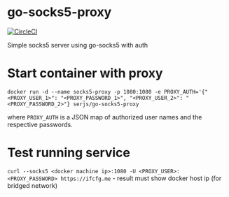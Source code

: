# go-socks5-proxy
[![CircleCI](https://circleci.com/gh/serjs/socks5-server.svg?style=shield)](https://circleci.com/gh/serjs/socks5-server)

Simple socks5 server using go-socks5 with auth

# Start container with proxy
```docker run -d --name socks5-proxy -p 1080:1080 -e PROXY_AUTH='{"<PROXY_USER_1>": "<PROXY_PASSWORD_1>", "<PROXY_USER_2>": "<PROXY_PASSWORD_2>"} serjs/go-socks5-proxy```

where `PROXY_AUTH` is a JSON map of authorized user names and the respective passwords.

# Test running service
```curl --socks5 <docker machine ip>:1080 -U <PROXY_USER>:<PROXY_PASSWORD> https://ifcfg.me``` - result must show docker host ip (for bridged network)
